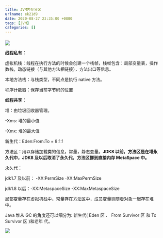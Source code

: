 ```yaml
---
title: JVM内存分区
urlname: ek21d9
date: 2020-08-27 23:35:00 +0800
tags: [JVM]
categories: []
---
```


####

![](https://cdn.nlark.com/yuque/0/2020/jpeg/431489/1598598539347-502953da-34aa-4f5a-b0b5-68a060247a8b.jpeg#align=left&display=inline&height=409&margin=%5Bobject%20Object%5D&originHeight=491&originWidth=715&size=0&status=done&style=none&width=596)

**线程私有：**

虚拟机栈：线程在执行方法的时候会创建一个栈帧，栈帧包含：局部变量表，操作数栈，动态链接（与其他方法相链接），方法出口等信息。

本地方法栈：与栈类型，不同点是执行 native 方法。

程序计数器：保存当前字节码的位置

**线程共享：**

堆：由垃圾回收器管理。

-Xms: 堆的最小值

-Xmx: 堆的最大值

新生代：Eden:From:To = 8:1:1

方法区：用以存储加载类的信息，常量，静态变量。**JDK8 以前，方法区是在堆永久代中，JDK8 及以后取消了永久代，方法区挪到直接内存 MetaSpace 中。**

永久代：

jdk1.7 及以前： -XX:PermSize -XX:MaxPermSize

jdk1.8 以后：-XX:MetaspaceSize -XX:MaxMetaspaceSize

局部变量存在虚拟机栈中，常量存在方法区中，成员变量则随着对象一起存在堆中。

Java 堆从 GC 的角度还可以细分为: 新生代( Eden 区 、 From Survivor 区 和 To Survivor 区 )和老年
代。

![](https://cdn.nlark.com/yuque/0/2020/jpeg/431489/1598598194156-7a831645-a9c9-473a-a5a7-24a487dacab7.jpeg#align=left&display=inline&height=203&margin=%5Bobject%20Object%5D&originHeight=203&originWidth=675&size=0&status=done&style=none&width=675)
